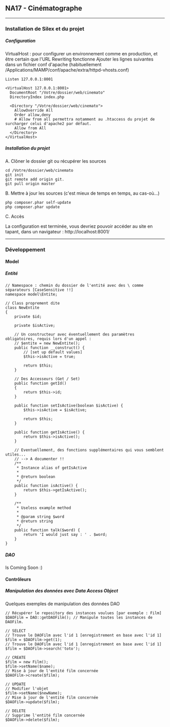 ## NA17 - Cinématographe

---

### Installation de Silex et du projet

##### Configuration

VirtualHost : pour configurer un environnement comme en production, et être certain que l'URL Rewriting fonctionne
Ajouter les lignes suivantes dans un fichier conf d'apache (habituellement /Applications/MAMP/conf/apache/extra/httpd-vhosts.conf)

```
Listen 127.0.0.1:8001

<VirtualHost 127.0.0.1:8001>
  DocumentRoot "/Votre/dossier/web/cinemato"
  DirectoryIndex index.php

  <Directory "/Votre/dossier/web/cinemato">
    AllowOverride All
    Order allow,deny
    # Allow from all permettra notamment au .htaccess du projet de surcharger celui d'apache2 par défaut.
    Allow from All
  </Directory>
</VirtualHost>
```

##### Installation du projet

A. Clôner le dossier git ou récupérer les sources

```
cd /Votre/dossier/web/cinemato
git init
git remote add origin git.
git pull origin master
```

B. Mettre à jour les sources (c'est mieux de temps en temps, au cas-où...)

```
php composer.phar self-update
php composer.phar update
```

C. Accès

La configuration est terminée, vous devriez pouvoir accéder au site en tapant, dans un navigateur :
http://localhost:8001/

---


### Développement

#### Model

##### Entité

```
// Namespace : chemin du dossier de l'entité avec des \ comme séparateurs [CaseSensitive !!]
namespace model\Entite;

// Class proprement dite
class NewEntite
{
    private $id;

    private $isActive;

    // Un constructeur avec éventuellement des paramètres obligatoires, requis lors d'un appel :
    // $entite = new NewEntite();
    public function __construct() {
        // [set up default values]
        $this->isActive = true;

        return $this;
    }

    // Des Accesseurs (Get / Set)
    public function getId()
    {
        return $this->id;
    }

    public function setIsActive(boolean $isActive) {
        $this->isActive = $isActive;

        return $this;
    }

    public function getIsActive() {
        return $this->isActive();
    }

    // Eventuellement, des fonctions supplémentaires qui vous semblent utiles...
    // --> A documenter !!
    /**
     * Instance alias of getIsActive
     *
     * @return boolean
     */
    public function isActive() {
        return $this->getIsActive();
    }

    /**
     * Useless example method
     *
     * @param string $word
     * @return string
     */
    public function talk($word) {
        return 'I would just say : ' . $word;
    }
}

```

##### DAO

Is Coming Soon :)

#### Contrôleurs

##### Manipulation des données avec Data Access Object

Quelques exemples de manipulation des données DAO

```
// Récupérer le repository des instances voulues [par exemple : Film]
$DAOFilm = DAO::getDAOFilm(); // Manipule toutes les instances de DAOFilm.

// SELECT
// Trouve le DAOFilm avec l'id 1 [enregistrement en base avec l'id 1]
$film = $DAOFilm->get(1);
// Trouve le DAOFilm avec l'id 1 [enregistrement en base avec l'id 1]
$film = $DAOFilm->search('toto');

// CREATE
$film = new Film();
$film->setName($name);
// Mise à jour de l'entité film concernée
$DAOFilm->create($film);

// UPDATE
// Modifier l'objet
$film->setName($newName);
// Mise à jour de l'entité film concernée
$DAOFilm->update($film);

// DELETE
// Supprime l'entité film concernée
$DAOFilm->delete($film);
```